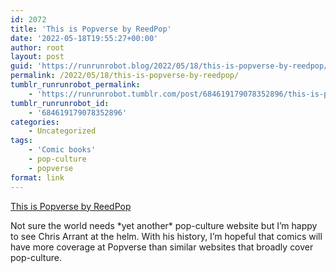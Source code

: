 ```yaml
---
id: 2072
title: 'This is Popverse by ReedPop'
date: '2022-05-18T19:55:27+00:00'
author: root
layout: post
guid: 'https://runrunrobot.blog/2022/05/18/this-is-popverse-by-reedpop/'
permalink: /2022/05/18/this-is-popverse-by-reedpop/
tumblr_runrunrobot_permalink:
    - 'https://runrunrobot.tumblr.com/post/684619179078352896/this-is-popverse-by-reedpop'
tumblr_runrunrobot_id:
    - '684619179078352896'
categories:
    - Uncategorized
tags:
    - 'Comic books'
    - pop-culture
    - popverse
format: link
---
```


[This is Popverse by ReedPop](https://www.thepopverse.com/popverse-welcome-launch)

<div class="link_description">Not sure the world needs *yet another* pop-culture website but I’m happy to see Chris Arrant at the helm. With his history, I’m hopeful that comics will have more coverage at Popverse than similar websites that broadly cover pop-culture.

</div>
